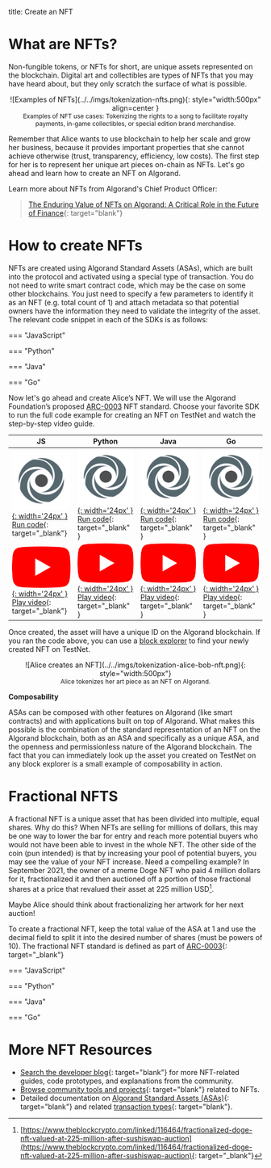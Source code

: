 title: Create an NFT

# What are NFTs?

Non-fungible tokens, or NFTs for short, are unique assets represented on the blockchain. Digital art and collectibles are types of NFTs that you may have heard about, but they only scratch the surface of what is possible. 

<center>
![Examples of NFTs](../../imgs/tokenization-nfts.png){: style="width:500px" align=center }
<figcaption style="font-size:12px">Examples of NFT use cases: Tokenizing the rights to a song to facilitate royalty payments, in-game collectibles, or special edition brand merchandise.</figcaption>
</center>

Remember that Alice wants to use blockchain to help her scale and grow her business, because it provides important properties that she cannot achieve otherwise (trust, transparency, efficiency, low costs). The first step for her is to represent her unique art pieces on-chain as NFTs. Let's go ahead and learn how to create an NFT on Algorand.

Learn more about NFTs from Algorand's Chief Product Officer: 

> [The Enduring Value of NFTs on Algorand: A Critical Role in the Future of Finance](https://www.algorand.com/resources/blog/the-enduring-value-of-nfts-on-algorand){: target="blank"}

# How to create NFTs
NFTs are created using Algorand Standard Assets (ASAs), which are built into the protocol and activated using a special type of transaction. You do not need to write smart contract code, which may be the case on some other blockchains. You just need to specify a few parameters to identify it as an NFT (e.g. total count of 1) and attach metadata so that potential owners have the information they need to validate the integrity of the asset. The relevant code snippet in each of the SDKs is as follows:

=== "JavaScript"
    ```
    ```

=== "Python"
    ```
    ```

=== "Java"
    ```
    ```

=== "Go"
    ```
    ```

Now let's go ahead and create Alice’s NFT. We will use the Algorand Foundation’s proposed [ARC-0003](https://github.com/algorandfoundation/ARCs/blob/main/ARCs/arc-0003.md) NFT standard. Choose your favorite SDK to run the full code example for creating an NFT on TestNet and watch the step-by-step video guide.

|JS|Python|Java|Go|
|---|---|---|---|
|[![Replit](../../imgs/replit-512.png){: width='24px' } Run code](https://replit.com/@Algorand/CreateNFT#main.py){: target="_blank"}|[![Replit](../../imgs/replit-512.png){: width='24px' } Run code](https://replit.com/@Algorand/CreateNFT#main.py){: target="_blank" }|[![Replit](../../imgs/replit-512.png){: width='24px' } Run code](https://replit.com/@Algorand/CreateNFT#main.py){: target="_blank" }|[![Replit](../../imgs/replit-512.png){: width='24px' } Run code](https://replit.com/@Algorand/CreateNFT#main.py){: target="_blank" }|
|[![YouTube](../../imgs/yt.png){: width='24px' } Play video](){: target="_blank"}| [![YouTube](../../imgs/yt.png){: width='24px' } Play video](){: target="_blank" }| [![YouTube](../../imgs/yt.png){: width='24px' } Play video](){: target="_blank" }|[![YouTube](../../imgs/yt.png){: width='24px' } Play video](){: target="_blank" }|

Once created, the asset will have a unique ID on the Algorand blockchain. If you ran the code above, you can use a [block explorer](../../../ecosystem-projects/?tags=block-explorers) to find your newly created NFT on TestNet.

<center>
![Alice creates an NFT](../../imgs/tokenization-alice-bob-nft.png){: style="width:500px"}
<figcaption style="font-size:12px">Alice tokenizes her art piece as an NFT on Algorand.</figcaption>
</center>

**Composability**

ASAs can be composed with other features on Algorand (like smart contracts) and with applications built on top of Algorand. What makes this possible is the combination of the standard representation of an NFT on the Algorand blockchain, both as an ASA and specifically as a unique ASA, and the openness and permissionless nature of the Algorand blockchain. The fact that you can immediately look up the asset you created on TestNet on any block explorer is a small example of composability in action. 

# Fractional NFTS

A fractional NFT is a unique asset that has been divided into multiple, equal shares. Why do this? When NFTs are selling for millions of dollars, this may be one way to lower the bar for entry and reach more potential buyers who would not have been able to invest in the whole NFT. The other side of the coin (pun intended) is that by increasing your pool of potential buyers, you may see the value of your NFT increase. Need a compelling example? In September 2021, the owner of a meme Doge NFT who paid 4 million dollars for it, fractionalized it and then auctioned off a portion of those fractional shares at a price that revalued their asset at 225 million USD[^1].

[^1]: [https://www.theblockcrypto.com/linked/116464/fractionalized-doge-nft-valued-at-225-million-after-sushiswap-auction](https://www.theblockcrypto.com/linked/116464/fractionalized-doge-nft-valued-at-225-million-after-sushiswap-auction){: target="_blank"}

Maybe Alice should think about fractionalizing her artwork for her next auction!
 
To create a fractional NFT, keep the total value of the ASA at 1 and use the decimal field to split it into the desired number of shares (must be powers of 10). The fractional NFT standard is defined as part of [ARC-0003](https://github.com/algorandfoundation/ARCs/blob/main/ARCs/arc-0003.md){: target="_blank"}

=== "JavaScript"
    ```
    ```

=== "Python"
    ```
    ```

=== "Java"
    ```
    ```

=== "Go"
    ```
    ```

# More NFT Resources

- [Search the developer blog](../../../blog/?query=nfts){: target="blank"} for more NFT-related guides, code prototypes, and explanations from the community.
- [Browse community tools and projects](../../../ecosystem-projects/?tags=nfts){: target="blank"} related to NFTs.
- Detailed documentation on [Algorand Standard Assets (ASAs)](../../../get-details/asa/){: target="blank"} and related [transaction types](../../../get-details/transactions/#asset-configuration-transaction){: target="blank"}.
